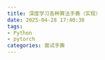 ```yaml
---
title: 深度学习各种算法手撕（实现）
date: 2025-04-28 17:40:38
tags: 
- Python
- pytorch
categories: 面试手撕
---
```

